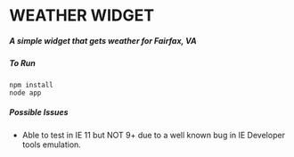 # WEATHER WIDGET
##### A simple widget that gets weather for Fairfax, VA

##### To Run
    npm install
    node app

##### Possible Issues
  * Able to test in IE 11 but NOT 9+ due to a well known bug in IE Developer tools emulation.
